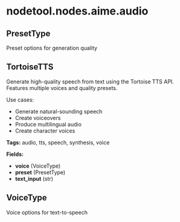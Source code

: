 # nodetool.nodes.aime.audio

## PresetType

Preset options for generation quality

## TortoiseTTS

Generate high-quality speech from text using the Tortoise TTS API. Features multiple voices and quality presets.

Use cases:
- Generate natural-sounding speech
- Create voiceovers
- Produce multilingual audio
- Create character voices

**Tags:** audio, tts, speech, synthesis, voice

**Fields:**
- **voice** (VoiceType)
- **preset** (PresetType)
- **text_input** (str)


## VoiceType

Voice options for text-to-speech

